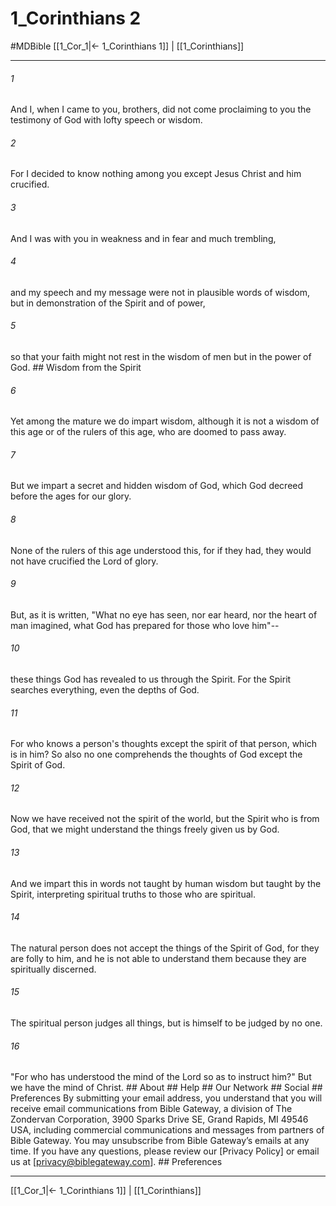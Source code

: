 # 1_Corinthians 2
#MDBible
[[1_Cor_1|← 1_Corinthians 1]] | [[1_Corinthians]]

***


###### 1 
And I, when I came to you, brothers, did not come proclaiming to you the testimony of God with lofty speech or wisdom. 

###### 2 
For I decided to know nothing among you except Jesus Christ and him crucified. 

###### 3 
And I was with you in weakness and in fear and much trembling, 

###### 4 
and my speech and my message were not in plausible words of wisdom, but in demonstration of the Spirit and of power, 

###### 5 
so that your faith might not rest in the wisdom of men but in the power of God. ## Wisdom from the Spirit 

###### 6 
Yet among the mature we do impart wisdom, although it is not a wisdom of this age or of the rulers of this age, who are doomed to pass away. 

###### 7 
But we impart a secret and hidden wisdom of God, which God decreed before the ages for our glory. 

###### 8 
None of the rulers of this age understood this, for if they had, they would not have crucified the Lord of glory. 

###### 9 
But, as it is written, "What no eye has seen, nor ear heard, nor the heart of man imagined, what God has prepared for those who love him"-- 

###### 10 
these things God has revealed to us through the Spirit. For the Spirit searches everything, even the depths of God. 

###### 11 
For who knows a person's thoughts except the spirit of that person, which is in him? So also no one comprehends the thoughts of God except the Spirit of God. 

###### 12 
Now we have received not the spirit of the world, but the Spirit who is from God, that we might understand the things freely given us by God. 

###### 13 
And we impart this in words not taught by human wisdom but taught by the Spirit, interpreting spiritual truths to those who are spiritual. 

###### 14 
The natural person does not accept the things of the Spirit of God, for they are folly to him, and he is not able to understand them because they are spiritually discerned. 

###### 15 
The spiritual person judges all things, but is himself to be judged by no one. 

###### 16 
"For who has understood the mind of the Lord so as to instruct him?" But we have the mind of Christ. ## About ## Help ## Our Network ## Social ## Preferences By submitting your email address, you understand that you will receive email communications from Bible Gateway, a division of The Zondervan Corporation, 3900 Sparks Drive SE, Grand Rapids, MI 49546 USA, including commercial communications and messages from partners of Bible Gateway. You may unsubscribe from Bible Gateway&rsquo;s emails at any time. If you have any questions, please review our [Privacy Policy] or email us at [privacy@biblegateway.com]. ## Preferences

***

[[1_Cor_1|← 1_Corinthians 1]] | [[1_Corinthians]]
